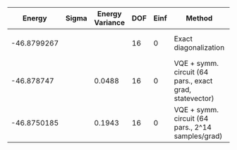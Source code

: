 | Energy      | Sigma | Energy Variance | DOF | Einf | Method                                                  | Reference |
|-------------|-------|-----------------|-----|------|---------------------------------------------------------|-----------|
| -46.8799267 |       |                 | 16  | 0    | Exact diagonalization                                   | TODO: own code (ED) |
| -46.878747  |       | 0.0488          | 16  | 0    | VQE + symm. circuit (64 pars., exact grad, statevector) | TODO: ask Nikita |
| -46.8750185 |       | 0.1943          | 16  | 0    | VQE + symm. circuit (64 pars., 2^14 samples/grad)       | TODO: ask Nikita |
